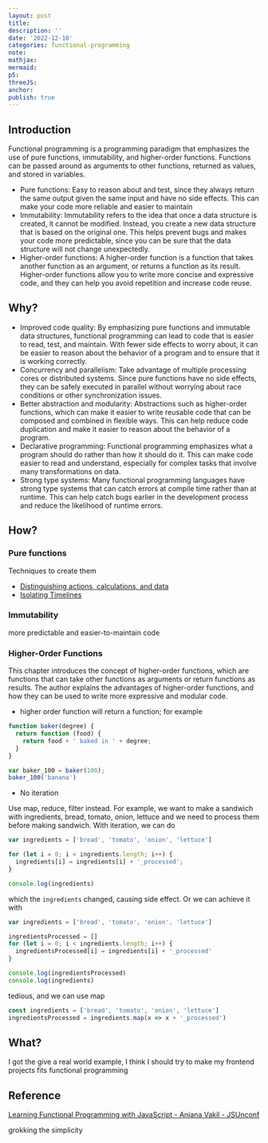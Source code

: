 ```yaml
---
layout: post
title:
description: ''
date: '2022-12-10'
categories: functional-programming
note:
mathjax:
mermaid:
p5:
threeJS:
anchor:
publish: true
---
```


## Introduction

Functional programming is a programming paradigm that emphasizes the use of pure functions, immutability, and higher-order functions. Functions can be passed around as arguments to other functions, returned as values, and stored in variables.

* Pure functions: Easy to reason about and test, since they always return the same output given the same input and have no side effects. This can make your code more reliable and easier to maintain
* Immutability: Immutability refers to the idea that once a data structure is created, it cannot be modified. Instead, you create a new data structure that is based on the original one. This helps prevent bugs and makes your code more predictable, since you can be sure that the data structure will not change unexpectedly.
* Higher-order functions: A higher-order function is a function that takes another function as an argument, or returns a function as its result. Higher-order functions allow you to write more concise and expressive code, and they can help you avoid repetition and increase code reuse.

## Why?

* Improved code quality: By emphasizing pure functions and immutable data structures, functional programming can lead to code that is easier to read, test, and maintain. With fewer side effects to worry about, it can be easier to reason about the behavior of a program and to ensure that it is working correctly.
* Concurrency and parallelism: Take advantage of multiple processing cores or distributed systems. Since pure functions have no side effects, they can be safely executed in parallel without worrying about race conditions or other synchronization issues.
* Better abstraction and modularity: Abstractions such as higher-order functions, which can make it easier to write reusable code that can be composed and combined in flexible ways. This can help reduce code duplication and make it easier to reason about the behavior of a program.
* Declarative programming: Functional programming emphasizes what a program should do rather than how it should do it. This can make code easier to read and understand, especially for complex tasks that involve many transformations on data.
* Strong type systems: Many functional programming languages have strong type systems that can catch errors at compile time rather than at runtime. This can help catch bugs earlier in the development process and reduce the likelihood of runtime errors.

## How?

### Pure functions

Techniques to create them
* [Distinguishing actions, calculations, and data]({{site.baseurl}}/functional-programming/presentation/2022/12/10/separating-actions-calculations-data.html)
* [Isolating Timelines]({{site.baseurl}}//functional-programming/2023/04/08/isolating-timelines.html)

### Immutability

more predictable and easier-to-maintain code

### Higher-Order Functions

This chapter introduces the concept of higher-order functions, which are functions that can take other functions as arguments or return functions as results. The author explains the advantages of higher-order functions, and how they can be used to write more expressive and modular code.

* higher order function will return a function; for example

```javascript
function baker(degree) {
  return function (food) {
    return food + ' baked in ' + degree;
  }
}

var baker_100 = baker(100);
baker_100('banana')
```

* No iteration

Use map, reduce, filter instead. For example, we want to make a sandwich with ingredients, bread, tomato, onion, lettuce and we need to process them before making sandwich. With iteration, we can do

```javascript
var ingredients = ['bread', 'tomato', 'onion', 'lettuce']

for (let i = 0; i < ingredients.length; i++) {
  ingredients[i] = ingredients[i] + '_processed';
}

console.log(ingredients)
```

which the `ingredients` changed, causing side effect. Or we can achieve it with

```javascript
var ingredients = ['bread', 'tomato', 'onion', 'lettuce']

ingredientsProcessed = []
for (let i = 0; i < ingredients.length; i++) {
  ingredientsProcessed[i] = ingredients[i] + '_processed'
}

console.log(ingredientsProcessed)
console.log(ingredients)
```

tedious, and we can use map

```javascript
const ingredients = ['bread', 'tomato', 'onion', 'lettuce']
ingredientsProcessed = ingredients.map(x => x + '_processed')
```

## What?

I got the give a real world example, I think I should try to make my frontend projects fits functional programming

## Reference

[Learning Functional Programming with JavaScript - Anjana Vakil - JSUnconf](https://www.youtube.com/watch?v=e-5obm1G_FY&t=142s)

grokking the simplicity
